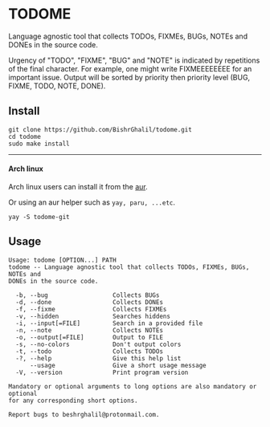 # TODOME

Language agnostic tool that collects TODOs, FIXMEs, BUGs, NOTEs and DONEs in the source code. 

Urgency of "TODO", "FIXME", "BUG" and "NOTE" is indicated by repetitions of the final character.
For example, one might write FIXMEEEEEEEE for an important issue. Output will be sorted by priority then priority level (BUG, FIXME, TODO, NOTE, DONE).

## Install
```
git clone https://github.com/BishrGhalil/todome.git
cd todome
sudo make install
```
--- 
#### Arch linux
Arch linux users can install it from the [aur](https://aur.archlinux.org/packages/todome-git/).

Or using an aur helper such as `yay, paru, ...etc`.
```
yay -S todome-git
```

## Usage

```
Usage: todome [OPTION...] PATH
todome -- Language agnostic tool that collects TODOs, FIXMEs, BUGs, NOTEs and
DONEs in the source code.

  -b, --bug                  Collects BUGs
  -d, --done                 Collects DONEs
  -f, --fixme                Collects FIXMEs
  -v, --hidden               Searches hiddens
  -i, --input[=FILE]         Search in a provided file
  -n, --note                 Collects NOTEs
  -o, --output[=FILE]        Output to FILE
  -s, --no-colors            Don't output colors
  -t, --todo                 Collects TODOs
  -?, --help                 Give this help list
      --usage                Give a short usage message
  -V, --version              Print program version

Mandatory or optional arguments to long options are also mandatory or optional
for any corresponding short options.

Report bugs to beshrghalil@protonmail.com.
```
